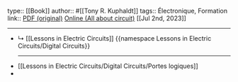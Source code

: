 type:: [[Book]]
author:: #[[Tony R. Kuphaldt]]
tags:: Électronique, Formation
link:: [PDF (original)](https://www.ibiblio.org/kuphaldt/electricCircuits/Digital/index.html)  [Online (All about circuit)](https://www.allaboutcircuits.com/textbook/digital/#chpt-3) 
[[Jul 2nd, 2023]]
***

- ↳ [[Lessons in Electric Circuits]] 
  {{namespace Lessons in Electric Circuits/Digital Circuits}}
  ***
- [[Lessons in Electric Circuits/Digital Circuits/Portes logiques]]
-